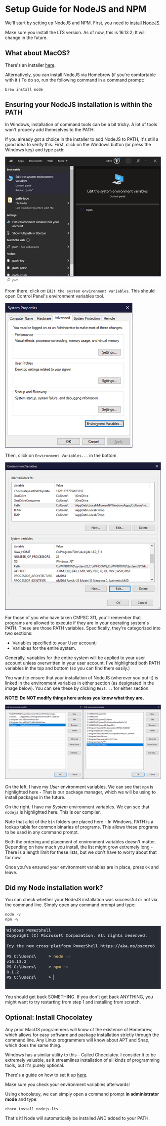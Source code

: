 # Setup Guide for NodeJS and NPM

We'll start by setting up NodeJS and NPM. First, you need to
[install NodeJS](https://nodejs.org/en/).

Make sure you install the LTS version. As of now, this is 16.13.2; It will
change in the future.

## What about MacOS?

There's an installer [here](https://nodejs.org/en/download/).

Alternatively, you can install NodeJS via Homebrew (if you're comfortable with
it.) To do so, run the following command in a command prompt:

```
brew install node
```

## Ensuring your NodeJS installation is within the PATH

In Windows, installation of command tools can be a bit tricky. A lot of tools
won't properly add themselves to the PATH.

If you already got a choice in the installer to add NodeJS to PATH, it's still a
good idea to verify this. First, click on the Windows button (or press the
Windows key) and type `path`:

![Windows search for PATH](../img/pathwindowskey.png)

From there, click on `Edit the system environment variables`. This should open
Control Panel's environment variables tool.

![System Properties in Control Panel](../img/systemproperties.png)

Then, click on `Environment Variables...` in the bottom.

![Overview of all Environment Variables](../img/environmentvariables_all.png)

For those of you who have taken CMPSC 311, you'll remember that programs are
allowed to execute if they are in your operating system's PATH. These are those
PATH variables. Specifically, they're categorized into two sections:

-   Variables specified to your User account;
-   Variables for the entire system.

Generally, variables for the entire system will be applied to your user account
unless overwritten in your user account. I've highlighted both PATH variables in
the top and bottom (so you can find them easily.)

You want to ensure that your installation of NodeJS (wherever you put it) is
linked in the environment variables in either section (as designated in the
image below). You can see these by clicking `Edit...` for either section.

**NOTE! Do NOT modify things here unless you know what they are.**

![The Edit Environment Variables Tool](../img/editenvironmentvariables.png)

On the left, I have my _User_ environment variables. We can see that `npm` is
highlighted here - That is our package manager, which we will be using to
install packages in the future.

On the right, I have my _System_ environment variables. We can see that `nodejs`
is highlighted here. This is our compiler.

Note that a lot of the `bin` folders are placed here - In Windows, PATH is a
lookup table for common binaries of programs. This allows these programs to be
used in any command prompt.

Both the ordering and placement of environment variables doesn't matter.
Depending on how much you install, the list might grow extremely long - There is
a length limit for these lists, but we don't have to worry about that for now.

Once you've ensured your environment variables are in place, press `OK` and
leave.

## Did my Node installation work?

You can check whether your NodeJS installation was successful or not via the
command line. Simply open any command prompt and type:

```
node -v
npm -v
```

![Powershell output for -v commands](../img/powershellnodev.png)

You should get back SOMETHING. If you don't get back ANYTHING, you might want to
try restarting from step 1 and installing from scratch.

## Optional: Install Chocolatey

Any prior MacOS programmers will know of the existence of Homebrew, which allows
for easy software and package installation strictly through the command line.
Any Linux programmers will know about APT and Snap, which does the same thing.

Windows has a similar utility to this - Called Chocolatey. I consider it to be
extremely valuable, as it streamlines installation of all kinds of programming
tools, but it's purely optional.

There's a guide on how to set it up [here](https://chocolatey.org/install).

Make sure you check your environment variables afterwards!

Using chocolatey, we can simply open a command prompt **in administrator mode**
and type:

```
choco install nodejs-lts
```

That's it! Node will automatically be installed AND added to your PATH.

